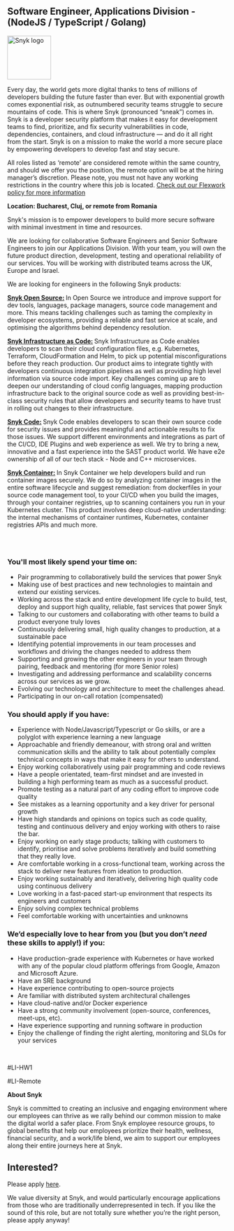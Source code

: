 Software Engineer, Applications Division - (NodeJS / TypeScript / Golang)
---

<img src="https://res.cloudinary.com/snyk/image/upload/v1537345894/press-kit/brand/logo-black.png" width="100" alt="Snyk logo" />

<div class="content-intro"><p><span style="font-weight: 400;">Every day, the world gets more digital thanks to tens of millions of developers building the future faster than ever. But with exponential growth comes exponential risk, as outnumbered security teams struggle to secure mountains of code. This is where Snyk (pronounced “sneak”) comes in. Snyk is a developer security platform that makes it easy for development teams to find, prioritize, and fix security vulnerabilities in code, dependencies, containers, and cloud infrastructure — and do it all right from the start. Snyk is on a mission to make the world a more secure place by empowering developers to develop fast and stay secure.</span></p></div><p><span style="font-weight: 400;">All roles listed as ‘remote’ are considered remote within the same country, and should we offer you the position, the remote option will be at the hiring manager’s discretion. Please note, you must not have any working restrictions in the country where this job is located. </span><a href="https://snyk.io/blog/introducing-flex-work-the-future-of-work-at-snyk/"><span style="font-weight: 400;">Check out our Flexwork policy for more information</span></a></p>
<p><span style="font-weight: 400;"><strong>Location: Bucharest, Cluj, or </strong><strong>remote from Romania&nbsp;</strong></span></p>
<p><span style="font-weight: 400;">Snyk's mission is to empower developers to build more secure software with minimal investment in time and resources.&nbsp;</span></p>
<p><span style="font-weight: 400;">We are looking for collaborative Software Engineers and Senior Software Engineers to join our Applications Division. With your team, you will own the future product direction, development, testing and operational reliability of our services. You will be working with distributed teams across the UK, Europe and Israel.&nbsp;</span></p>
<p><span style="font-weight: 400;">We are looking for engineers in the following Snyk products:&nbsp;</span></p>
<p><strong><a href="https://snyk.io/product/open-source-security-management/" target="_blank">Snyk Open Source:</a> </strong><span style="font-weight: 400;">In Open Source we introduce and improve support for dev tools, languages, package managers, source code management and more. This means tackling challenges such as taming the complexity in developer ecosystems, providing a reliable and fast service at scale, and optimising the algorithms behind dependency resolution.</span></p>
<p><strong><a href="https://snyk.io/product/infrastructure-as-code-security/" target="_blank">Snyk Infrastructure as Code:</a> </strong><span style="font-weight: 400;">Snyk Infrastructure as Code enables developers to scan their cloud configuration files, e.g. Kubernetes, Terraform, CloudFormation and Helm, to pick up potential misconfigurations before they reach production. Our product aims to integrate tightly with developers continuous integration pipelines as well as providing high level information via source code import. Key challenges coming up are to deepen our understanding of cloud config languages, mapping production infrastructure back to the original source code as well as providing best-in-class security rules that allow developers and security teams to have trust in rolling out changes to their infrastructure.</span></p>
<p><strong><a href="https://snyk.io/product/snyk-code/" target="_blank">Snyk Code:</a> </strong><span style="font-weight: 400;">Snyk Code enables developers to scan their own source code for security issues and provides meaningful and actionable results to fix those issues. We support different environments and integrations as part of the CI/CD, IDE Plugins and web experience as well. We try to bring a new, innovative and a fast experience into the SAST product world. We have e2e ownership of all of our tech stack - Node and C++ microservices.</span></p>
<p><span style="font-weight: 400;"><strong><a href="https://snyk.io/product/container-vulnerability-management/" target="_blank">Snyk Container:</a>&nbsp;</strong></span><span style="font-weight: 400;">In </span><span style="font-weight: 400;">Snyk Container</span><span style="font-weight: 400;"> we help developers build and run container images securely. We do so by analyzing container images in the entire software lifecycle and suggest remediation: from dockerfiles in your source code management tool, to your CI/CD when you build the images, through your container registries, up to scanning containers you run in your Kubernetes cluster.&nbsp;</span><span style="font-weight: 400;">This product involves deep cloud-native understanding: the internal mechanisms of container runtimes, Kubernetes, container registries APIs and much more.</span></p>
<h3>&nbsp;</h3>
<h3><strong>You'll most likely spend your time on:</strong></h3>
<ul>
<li style="font-weight: 400;"><span style="font-weight: 400;">Pair programming to collaboratively build the services that power Snyk</span></li>
<li style="font-weight: 400;"><span style="font-weight: 400;">Making use of best practices and new technologies to maintain and extend our existing services.</span></li>
<li style="font-weight: 400;"><span style="font-weight: 400;">Working across the stack and entire development life cycle to build, test, deploy and support high quality, reliable, fast services that power Snyk</span></li>
<li style="font-weight: 400;"><span style="font-weight: 400;">Talking to our customers and collaborating with other teams to build a product everyone truly loves</span></li>
<li style="font-weight: 400;"><span style="font-weight: 400;">Continuously delivering small, high quality changes to production, at a sustainable pace</span></li>
<li style="font-weight: 400;"><span style="font-weight: 400;">Identifying potential improvements in our team processes and workflows and driving the changes needed to address them</span></li>
<li style="font-weight: 400;"><span style="font-weight: 400;">Supporting and growing the other engineers in your team through pairing, feedback and mentoring (for more Senior roles)</span></li>
<li style="font-weight: 400;"><span style="font-weight: 400;">Investigating and addressing performance and scalability concerns across our services as we grow.&nbsp;</span></li>
<li style="font-weight: 400;"><span style="font-weight: 400;">Evolving our technology and architecture to meet the challenges ahead.</span></li>
<li style="font-weight: 400;"><span style="font-weight: 400;">Participating in our on-call rotation (compensated)</span></li>
</ul>
<h3><strong>You should apply if you have:</strong></h3>
<ul>
<li style="font-weight: 400;"><span style="font-weight: 400;">Experience with Node/Javascript/Typescript or Go skills, or are a polyglot with experience learning a new language</span></li>
<li style="font-weight: 400;"><span style="font-weight: 400;">Approachable and friendly demeanour, with strong oral and written communication skills and the ability to talk about potentially complex technical concepts in ways that make it easy for others to understand.</span></li>
<li style="font-weight: 400;"><span style="font-weight: 400;">Enjoy working collaboratively using pair programming and code reviews</span></li>
<li style="font-weight: 400;"><span style="font-weight: 400;">Have a people orientated, team-first mindset and are invested in building a high performing team as much as a successful product.</span></li>
<li style="font-weight: 400;"><span style="font-weight: 400;">Promote testing as a natural part of any coding effort to improve code quality</span></li>
<li style="font-weight: 400;"><span style="font-weight: 400;">See mistakes as a learning opportunity and a key driver for personal growth</span></li>
<li style="font-weight: 400;"><span style="font-weight: 400;">Have high standards and opinions on topics such as code quality, testing and continuous delivery and enjoy working with others to raise the bar.</span></li>
<li style="font-weight: 400;"><span style="font-weight: 400;">Enjoy working on early stage products; talking with customers to identify, prioritise and solve problems iteratively and build something that they really love.</span></li>
<li style="font-weight: 400;"><span style="font-weight: 400;">Are comfortable working in a cross-functional team, working across the stack to deliver new features from ideation to production.</span></li>
<li style="font-weight: 400;"><span style="font-weight: 400;">Enjoy working sustainably and iteratively, delivering high quality code using continuous delivery</span></li>
<li style="font-weight: 400;"><span style="font-weight: 400;">Love working in a fast-paced start-up environment that respects its engineers and customers</span></li>
<li style="font-weight: 400;"><span style="font-weight: 400;">Enjoy solving complex technical problems</span></li>
<li style="font-weight: 400;"><span style="font-weight: 400;">Feel comfortable working with uncertainties and unknowns</span></li>
</ul>
<h3><strong>We’d especially love to hear from you (but you don’t </strong><strong><em>need </em></strong><strong>these skills to apply!) if you:</strong></h3>
<ul>
<li style="font-weight: 400;"><span style="font-weight: 400;">Have production-grade experience with Kubernetes or have worked with any of the popular cloud platform offerings from Google, Amazon and Microsoft Azure.</span></li>
<li style="font-weight: 400;"><span style="font-weight: 400;">Have an SRE background</span></li>
<li style="font-weight: 400;"><span style="font-weight: 400;">Have experience contributing to open-source projects</span></li>
<li style="font-weight: 400;"><span style="font-weight: 400;">Are familiar with distributed system architectural challenges</span></li>
<li style="font-weight: 400;"><span style="font-weight: 400;">Have cloud-native and/or Docker experience</span></li>
<li style="font-weight: 400;"><span style="font-weight: 400;">Have a strong community involvement (open-source, conferences, meet-ups, etc).</span></li>
<li style="font-weight: 400;"><span style="font-weight: 400;">Have experience supporting and running software in production</span></li>
<li style="font-weight: 400;"><span style="font-weight: 400;">Enjoy the challenge of finding the right alerting, monitoring and SLOs for your services</span></li>
</ul>
<p><span style="font-weight: 400;">&nbsp;</span></p>
<p><span style="font-weight: 400;">#LI-HW1</span></p>
<p><span style="font-weight: 400;">#LI-Remote</span></p><div class="content-conclusion"><p><strong>About Snyk</strong></p>
<p><strong><span style="font-weight: 400;">Snyk is committed to creating an inclusive and engaging environment where our employees can thrive as we rally behind our common mission to make the digital world a safer place. From Snyk employee resource groups, to global benefits that help our employees prioritize their health, wellness, financial security, and a work/life blend, we aim to support our employees along their entire journeys here at Snyk. </span></strong></p></div>

Interested?
---

Please apply [here](https://boards.greenhouse.io/snyk/jobs/6185573002#app).

We value diversity at Snyk, and would particularly encourage applications from those who are traditionally underrepresented in tech.
If you like the sound of this role, but are not totally sure whether you’re the right person, please apply anyway!
